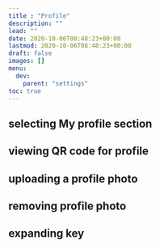 ```yaml
---
title : "Profile"
description: ""
lead: ""
date: 2020-10-06T08:48:23+00:00
lastmod: 2020-10-06T08:48:23+00:00
draft: false
images: []
menu:
  dev:
    parent: "settings"
toc: true
---
```


## selecting My profile section

## viewing QR code for profile

## uploading a profile photo

## removing profile photo

## expanding key
